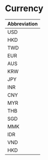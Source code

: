 # Currency
Abbreviation |
---------- |
USD | 
HKD | 
TWD | 
EUR | 
AUS | 
KRW | 
JPY | 
INR | 
CNY | 
MYR | 
THB | 
SGD | 
MMK | 
IDR | 
VND |
HKD |
